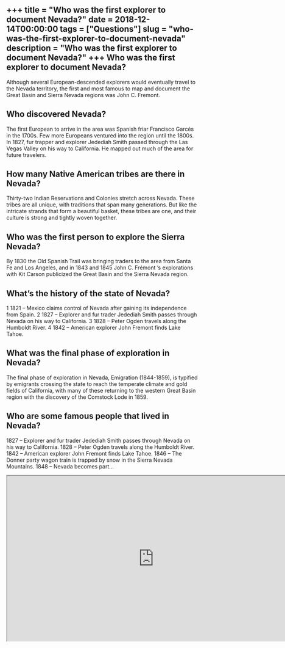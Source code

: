 +++
title = "Who was the first explorer to document Nevada?"
date = 2018-12-14T00:00:00
tags = ["Questions"]
slug = "who-was-the-first-explorer-to-document-nevada"
description = "Who was the first explorer to document Nevada?"
+++
Who was the first explorer to document Nevada?
----------------------------------------------

Although several European-descended explorers would eventually travel to the Nevada territory, the first and most famous to map and document the Great Basin and Sierra Nevada regions was John C. Fremont.

Who discovered Nevada?
----------------------

The first European to arrive in the area was Spanish friar Francisco Garcés in the 1700s. Few more Europeans ventured into the region until the 1800s. In 1827, fur trapper and explorer Jedediah Smith passed through the Las Vegas Valley on his way to California. He mapped out much of the area for future travelers.

How many Native American tribes are there in Nevada?
----------------------------------------------------

Thirty-two Indian Reservations and Colonies stretch across Nevada. These tribes are all unique, with traditions that span many generations. But like the intricate strands that form a beautiful basket, these tribes are one, and their culture is strong and tightly woven together.

Who was the first person to explore the Sierra Nevada?
------------------------------------------------------

By 1830 the Old Spanish Trail was bringing traders to the area from Santa Fe and Los Angeles, and in 1843 and 1845 John C. Frémont ’s explorations with Kit Carson publicized the Great Basin and the Sierra Nevada region.

What’s the history of the state of Nevada?
------------------------------------------

1 1821 – Mexico claims control of Nevada after gaining its independence from Spain. 2 1827 – Explorer and fur trader Jedediah Smith passes through Nevada on his way to California. 3 1828 – Peter Ogden travels along the Humboldt River. 4 1842 – American explorer John Fremont finds Lake Tahoe.

What was the final phase of exploration in Nevada?
--------------------------------------------------

The final phase of exploration in Nevada, Emigration (1844-1859), is typified by emigrants crossing the state to reach the temperate climate and gold fields of California, with many of these returning to the western Great Basin region with the discovery of the Comstock Lode in 1859.

Who are some famous people that lived in Nevada?
------------------------------------------------

1827 – Explorer and fur trader Jedediah Smith passes through Nevada on his way to California. 1828 – Peter Ogden travels along the Humboldt River. 1842 – American explorer John Fremont finds Lake Tahoe. 1846 – The Donner party wagon train is trapped by snow in the Sierra Nevada Mountains. 1848 – Nevada becomes part…

<iframe allow="accelerometer; autoplay; clipboard-write; encrypted-media; gyroscope; picture-in-picture" allowfullscreen="" class="__youtube_prefs__  epyt-is-override  no-lazyload" data-no-lazy="1" data-origheight="433" data-origwidth="770" data-skipgform_ajax_framebjll="" height="433" id="_ytid_43837" loading="lazy" src="https://www.youtube.com/embed/eOsTPN_h2e4?enablejsapi=1&autoplay=0&cc_load_policy=0&cc_lang_pref=&iv_load_policy=1&loop=0&modestbranding=0&rel=1&fs=1&playsinline=0&autohide=2&theme=dark&color=red&controls=1&" title="YouTube player" width="770"></iframe>